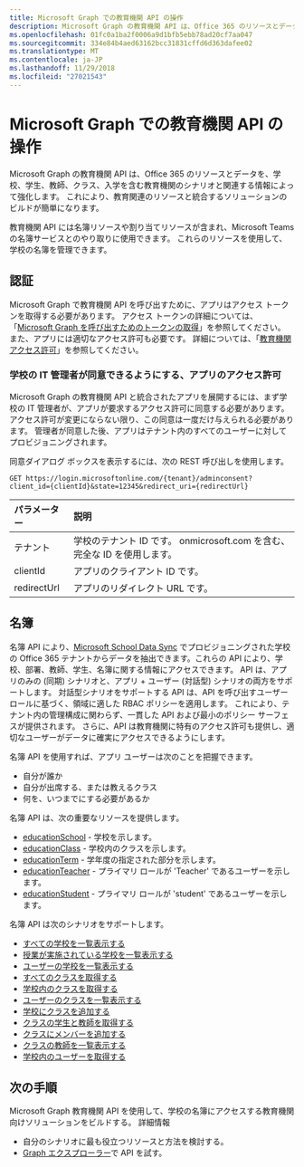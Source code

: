 ```yaml
---
title: Microsoft Graph での教育機関 API の操作
description: Microsoft Graph の教育機関 API は、Office 365 のリソースとデータを、学校、学生、教師、クラス、入学を含む教育機関のシナリオと関連する情報によって強化します。 これにより、教育関連のリソースと統合するソリューションのビルドが簡単になります。
ms.openlocfilehash: 01fc0a1ba2f0006a9d1bfb5ebb78ad20cf7aa047
ms.sourcegitcommit: 334e84b4aed63162bcc31831cffd6d363dafee02
ms.translationtype: MT
ms.contentlocale: ja-JP
ms.lasthandoff: 11/29/2018
ms.locfileid: "27021543"
---
```

# <a name="working-with-education-apis-in-microsoft-graph"></a>Microsoft Graph での教育機関 API の操作

Microsoft Graph の教育機関 API は、Office 365 のリソースとデータを、学校、学生、教師、クラス、入学を含む教育機関のシナリオと関連する情報によって強化します。 これにより、教育関連のリソースと統合するソリューションのビルドが簡単になります。

教育機関 API には名簿リソースや割り当てリソースが含まれ、Microsoft Teams の名簿サービスとのやり取りに使用できます。 これらのリソースを使用して、学校の名簿を管理できます。

## <a name="authorization"></a>認証

Microsoft Graph で教育機関 API を呼び出すために、アプリはアクセス トークンを取得する必要があります。 アクセス トークンの詳細については、「[Microsoft Graph を呼び出すためのトークンの取得](https://developer.microsoft.com/graph/docs/concepts/auth_overview)」を参照してください。 また、アプリには適切なアクセス許可も必要です。 詳細については、「[教育機関アクセス許可](/graph/permissions-reference#education-permissions)」を参照してください。 

### <a name="app-permissions-to-enable-school-it-admins-to-consent"></a>学校の IT 管理者が同意できるようにする、アプリのアクセス許可 

Microsoft Graph の教育機関 API と統合されたアプリを展開するには、まず学校の IT 管理者が、アプリが要求するアクセス許可に同意する必要があります。 アクセス許可が変更にならない限り、この同意は一度だけ与えられる必要があります。 管理者が同意した後、アプリはテナント内のすべてのユーザーに対してプロビジョニングされます。

同意ダイアログ ボックスを表示するには、次の REST 呼び出しを使用します。

```
GET https://login.microsoftonline.com/{tenant}/adminconsent?
client_id={clientId}&state=12345&redirect_uri={redirectUrl}
```

|パラメーター|説明|
|:--------|:----------|
|テナント|学校のテナント ID です。 onmicrosoft.com を含む、完全な ID を使用します。|
|clientId|アプリのクライアント ID です。|
|redirectUrl|アプリのリダイレクト URL です。|


## <a name="rostering"></a>名簿

名簿 API により、[Microsoft School Data Sync](https://sds.microsoft.com/) でプロビジョニングされた学校の Office 365 テナントからデータを抽出できます。これらの API により、学校、部署、教師、学生、名簿に関する情報にアクセスできます。 API は、アプリのみの (同期) シナリオと、アプリ + ユーザー (対話型) シナリオの両方をサポートします。 対話型シナリオをサポートする API は、API を呼び出すユーザー ロールに基づく、領域に適した RBAC ポリシーを適用します。 これにより、テナント内の管理構成に関わらず、一貫した API および最小のポリシー サーフェスが提供されます。 さらに、API は教育機関に特有のアクセス許可も提供し、適切なユーザーがデータに確実にアクセスできるようにします。

名簿 API を使用すれば、アプリ ユーザーは次のことを把握できます。

- 自分が誰か
- 自分が出席する、または教えるクラス
- 何を、いつまでにする必要があるか

名簿 API は、次の重要なリソースを提供します。

- [educationSchool](educationschool.md) - 学校を示します。
- [educationClass](educationclass.md) - 学校内のクラスを示します。
- [educationTerm](educationterm.md) - 学年度の指定された部分を示します。
- [educationTeacher](educationteacher.md) - プライマリ ロールが 'Teacher' であるユーザーを示します。
- [educationStudent](educationstudent.md) - プライマリ ロールが 'student' であるユーザーを示します。

名簿 API は次のシナリオをサポートします。

- [すべての学校を一覧表示する](../api/educationroot-list-schools.md) 
- [授業が実施されている学校を一覧表示する](../api/educationclass-list-schools.md)
- [ユーザーの学校を一覧表示する](../api/educationuser-list-schools.md)
- [すべてのクラスを取得する](../api/educationroot-list-classes.md)
- [学校内のクラスを取得する](../api/educationschool-list-classes.md)
- [ユーザーのクラスを一覧表示する](../api/educationuser-list-classes.md)
- [学校にクラスを追加する](../api/educationschool-post-classes.md)
- [クラスの学生と教師を取得する](../api/educationclass-list-members.md)
- [クラスにメンバーを追加する](../api/educationclass-post-members.md) 
- [クラスの教師を一覧表示する](../api/educationclass-list-teachers.md)
- [学校内のユーザーを取得する](../api/educationschool-list-users.md)

<!-- Should you list delete scenarios here as well? -->

## <a name="next-steps"></a>次の手順
Microsoft Graph 教育機関 API を使用して、学校の名簿にアクセスする教育機関向けソリューションをビルドする。 詳細情報

- 自分のシナリオに最も役立つリソースと方法を検討する。
- [Graph エクスプローラー](https://developer.microsoft.com/graph/graph-explorer)で API を試す。

